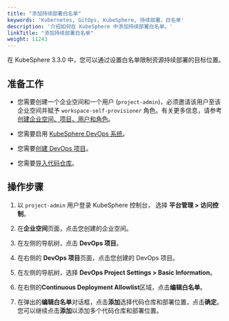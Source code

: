 ```yaml
---
title: "添加持续部署白名单"
keywords: 'Kubernetes, GitOps, KubeSphere, 持续部署，白名单'
description: '介绍如何在 KubeSphere 中添加持续部署白名单。'
linkTitle: "添加持续部署白名单"
weight: 11243
---
```

在 KubeSphere 3.3.0 中，您可以通过设置白名单限制资源持续部署的目标位置。

## 准备工作

- 您需要创建一个企业空间和一个用户 (`project-admin`)，必须邀请该用户至该企业空间并赋予 `workspace-self-provisioner` 角色。有关更多信息，请参考[创建企业空间、项目、用户和角色](../../../../quick-start/create-workspace-and-project/)。

- 您需要启用 [KubeSphere DevOps 系统](../../../../pluggable-components/devops/)。

- 您需要[创建 DevOps 项目](../../../../devops-user-guide/devops-overview/devops-project-management/)。

- 您需要[导入代码仓库](../../../../devops-user-guide/how-to-use/code-repositories/import-code-repositories/)。

## 操作步骤

1. 以 `project-admin` 用户登录 KubeSphere 控制台， 选择 **平台管理 > 访问控制**。

2. 在**企业空间**页面，点击您创建的企业空间。

3. 在左侧的导航树，点击 **DevOps 项目**。

4. 在右侧的 **DevOps 项目**页面，点击您创建的 DevOps 项目。

5. 在左侧的导航树，选择 **DevOps Project Settings > Basic Information**。

6. 在右侧的**Continuous Deployment Allowlist**区域，点击**编辑白名单**。

7. 在弹出的**编辑白名单**对话框，点击**添加**选择代码仓库和部署位置，点击**确定**。您可以继续点击**添加**以添加多个代码仓库和部署位置。